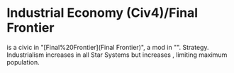# Industrial Economy (Civ4)/Final Frontier

 is a civic in "[Final%20Frontier](Final Frontier)", a mod in "".
Strategy.
Industrialism increases in all Star Systems but increases , limiting maximum population.